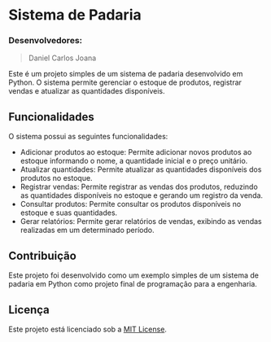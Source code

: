# Sistema de Padaria
### Desenvolvedores:
> Daniel Carlos Joana

Este é um projeto simples de um sistema de padaria desenvolvido em Python. O sistema permite gerenciar o estoque de produtos, registrar vendas e atualizar as quantidades disponíveis.

## Funcionalidades

O sistema possui as seguintes funcionalidades:

- Adicionar produtos ao estoque: Permite adicionar novos produtos ao estoque informando o nome, a quantidade inicial e o preço unitário.
- Atualizar quantidades: Permite atualizar as quantidades disponíveis dos produtos no estoque.
- Registrar vendas: Permite registrar as vendas dos produtos, reduzindo as quantidades disponíveis no estoque e gerando um registro da venda.
- Consultar produtos: Permite consultar os produtos disponíveis no estoque e suas quantidades.
- Gerar relatórios: Permite gerar relatórios de vendas, exibindo as vendas realizadas em um determinado período.

## Contribuição

Este projeto foi desenvolvido como um exemplo simples de um sistema de padaria em Python como projeto final de programação para a engenharia.

## Licença

Este projeto está licenciado sob a [MIT License](LICENSE).
